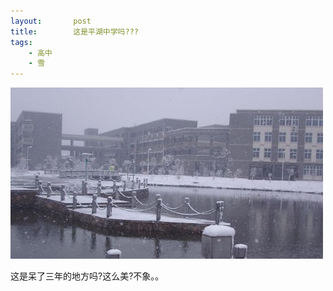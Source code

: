 ```yaml
---
layout:       post
title:        这是平湖中学吗???
tags:
    - 高中
    - 雪
---
```


![highSchoolInWinter](/images/2007-06-21-high-school-in-winter/highSchoolInWinter.jpg)<p></p>
这是呆了三年的地方吗?这么美?不象。。
